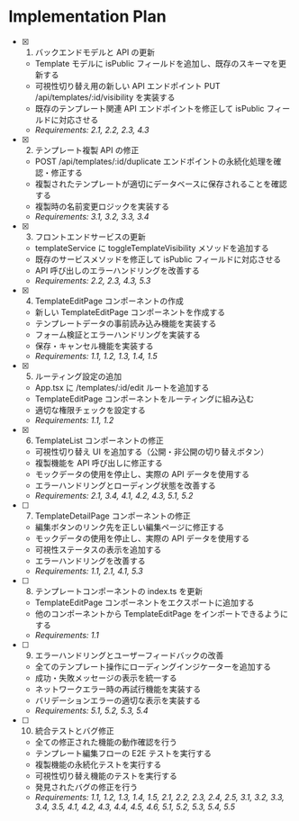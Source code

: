 # Implementation Plan

- [x] 1. バックエンドモデルと API の更新

  - Template モデルに isPublic フィールドを追加し、既存のスキーマを更新する
  - 可視性切り替え用の新しい API エンドポイント PUT /api/templates/:id/visibility を実装する
  - 既存のテンプレート関連 API エンドポイントを修正して isPublic フィールドに対応させる
  - _Requirements: 2.1, 2.2, 2.3, 4.3_

- [x] 2. テンプレート複製 API の修正

  - POST /api/templates/:id/duplicate エンドポイントの永続化処理を確認・修正する
  - 複製されたテンプレートが適切にデータベースに保存されることを確認する
  - 複製時の名前変更ロジックを実装する
  - _Requirements: 3.1, 3.2, 3.3, 3.4_

- [x] 3. フロントエンドサービスの更新

  - templateService に toggleTemplateVisibility メソッドを追加する
  - 既存のサービスメソッドを修正して isPublic フィールドに対応させる
  - API 呼び出しのエラーハンドリングを改善する
  - _Requirements: 2.2, 2.3, 4.3, 5.3_

- [x] 4. TemplateEditPage コンポーネントの作成

  - 新しい TemplateEditPage コンポーネントを作成する
  - テンプレートデータの事前読み込み機能を実装する
  - フォーム検証とエラーハンドリングを実装する
  - 保存・キャンセル機能を実装する
  - _Requirements: 1.1, 1.2, 1.3, 1.4, 1.5_

- [x] 5. ルーティング設定の追加

  - App.tsx に /templates/:id/edit ルートを追加する
  - TemplateEditPage コンポーネントをルーティングに組み込む
  - 適切な権限チェックを設定する
  - _Requirements: 1.1, 1.2_

- [x] 6. TemplateList コンポーネントの修正

  - 可視性切り替え UI を追加する（公開・非公開の切り替えボタン）
  - 複製機能を API 呼び出しに修正する
  - モックデータの使用を停止し、実際の API データを使用する
  - エラーハンドリングとローディング状態を改善する
  - _Requirements: 2.1, 3.4, 4.1, 4.2, 4.3, 5.1, 5.2_

- [ ] 7. TemplateDetailPage コンポーネントの修正

  - 編集ボタンのリンク先を正しい編集ページに修正する
  - モックデータの使用を停止し、実際の API データを使用する
  - 可視性ステータスの表示を追加する
  - エラーハンドリングを改善する
  - _Requirements: 1.1, 2.1, 4.1, 5.3_

- [ ] 8. テンプレートコンポーネントの index.ts を更新

  - TemplateEditPage コンポーネントをエクスポートに追加する
  - 他のコンポーネントから TemplateEditPage をインポートできるようにする
  - _Requirements: 1.1_

- [ ] 9. エラーハンドリングとユーザーフィードバックの改善

  - 全てのテンプレート操作にローディングインジケーターを追加する
  - 成功・失敗メッセージの表示を統一する
  - ネットワークエラー時の再試行機能を実装する
  - バリデーションエラーの適切な表示を実装する
  - _Requirements: 5.1, 5.2, 5.3, 5.4_

- [ ] 10. 統合テストとバグ修正
  - 全ての修正された機能の動作確認を行う
  - テンプレート編集フローの E2E テストを実行する
  - 複製機能の永続化テストを実行する
  - 可視性切り替え機能のテストを実行する
  - 発見されたバグの修正を行う
  - _Requirements: 1.1, 1.2, 1.3, 1.4, 1.5, 2.1, 2.2, 2.3, 2.4, 2.5, 3.1, 3.2, 3.3, 3.4, 3.5, 4.1, 4.2, 4.3, 4.4, 4.5, 4.6, 5.1, 5.2, 5.3, 5.4, 5.5_
